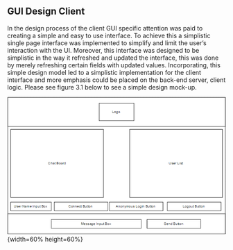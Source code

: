 ## GUI Design Client
In the design process of the client GUI specific attention was paid to creating a simple and easy to use interface. To achieve this a simplistic single page interface was implemented to simplify and limit the user’s interaction with the UI. Moreover, this interface was designed to be simplistic in the way it refreshed and updated the interface, this was done by merely refreshing certain fields with updated values. Incorporating, this simple design model led to a simplistic implementation for the client interface and more emphasis could be placed on the back-end server, client logic. Please see figure 3.1 below to see a simple design mock-up.


![Mock-up Image of Client UI. \label{figure 1}](04_assets/04_system_design/clientGUIDesign.PNG){width=60% height=60%}

